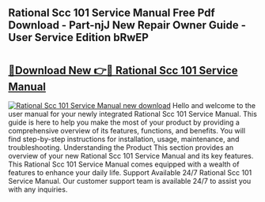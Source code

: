 ## Rational Scc 101 Service Manual Free Pdf Download - Part-njJ New Repair Owner Guide - User Service Edition bRwEP

# <h2><a href="http://cf26825.oget.top/?id=Rational+Scc+101+Service+Manual">🔗Download New 👉🔴 Rational Scc 101 Service Manual</a></h2>

[![Rational Scc 101 Service Manual new download](https://i.imgur.com/5g1atiW.png)](http://cf26825.oget.top/?id=Rational+Scc+101+Service+Manual)
Hello and welcome to the user manual for your newly integrated Rational Scc 101 Service Manual. This guide is here to help you make the most of your product by providing a comprehensive overview of its features, functions, and benefits. You will find step-by-step instructions for installation, usage, maintenance, and troubleshooting. Understanding the Product This section provides an overview of your new Rational Scc 101 Service Manual and its key features. This Rational Scc 101 Service Manual comes equipped with a wealth of features to enhance your daily life. Support Available 24/7 Rational Scc 101 Service Manual. Our customer support team is available 24/7 to assist you with any inquiries.
